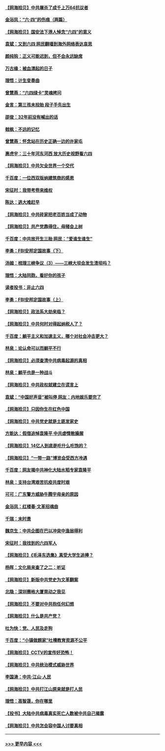 #### [【网海拾贝】中共屠杀了成千上万64抗议者](../pages/nsc993/n13002713.md?t=06072151) 
#### [金浴凤：“六·四”的伤痕（两篇）](../pages/nsc993/n13001719.md?t=06072151) 
#### [【网海拾贝】国安法下港人悼念“六四”的意义](../pages/nsc993/n13001039.md?t=06072151) 
#### [袁斌：又到六四 网民翻墙到海外网络表达哀思](../pages/nsc993/n13000995.md?t=06072151) 
#### [颜纯钩：正义可能迟到，但不会永远缺席](../pages/nsc993/n13000920.md?t=06072151) 
#### [万古缘：被血漂起的日子](../pages/nsc993/n13000914.md?t=06072151) 
#### [理悟：计生变奏曲](../pages/nsc993/n13000414.md?t=06072151) 
#### [曾慧燕：“六四绿卡”灵魂拷问](../pages/nsc993/n13000277.md?t=06072151) 
#### [金言：第三孩未投胎 段子手先出生](../pages/nsc993/n13000215.md?t=06072151) 
#### [邵俊：32年前没有喊出的话](../pages/nsc993/n13000181.md?t=06072151) 
#### [戟枫：不远的记忆](../pages/nsc993/n13000121.md?t=06072151) 
#### [曾慧燕：怀念站在历史正确一边的许家屯](../pages/nsc993/n13000073.md?t=06072151) 
#### [惠虎宇：三十年河东河西 放大历史视野看六四](../pages/nsc993/n13000018.md?t=06072151) 
#### [【网海拾贝】中共欠全世界一个交代](../pages/nsc993/n12998706.md?t=06072151) 
#### [千百度：一位西双版纳建筑商的感恩](../pages/nsc993/n12998487.md?t=06072151) 
#### [宋征时：我带考卷来维权](../pages/nsc993/n12994088.md?t=06072151) 
#### [陈达：逃大难赶早](../pages/nsc993/n12993569.md?t=06072151) 
#### [【网海拾贝】中共砖家把老百姓当成了动物](../pages/nsc993/n12993483.md?t=06072151) 
#### [【网海拾贝】共产党靠得住，母猪会上树](../pages/nsc993/n12990730.md?t=06072151) 
#### [千百度：中共放开生三胎 网民：“爱谁生谁生”](../pages/nsc993/n12990644.md?t=06072151) 
#### [李勇：FBI安邦定国故事（下）](../pages/nsc993/n12987854.md?t=06072151) 
#### [汤姆：梳理三峡争议（3）——三峡大坝会发生溃坝吗？](../pages/nsc993/n12989806.md?t=06072151) 
#### [理悟：大陆同胞，看好你的孩子](../pages/nsc993/n12989778.md?t=06072151) 
#### [读者投书：非止六四](../pages/nsc993/n12989673.md?t=06072151) 
#### [李勇：FBI安邦定国故事（上）](../pages/nsc993/n12987749.md?t=06072151) 
#### [【网海拾贝】政法系大劫来临？](../pages/nsc993/n12987596.md?t=06072151) 
#### [【网海拾贝】中共何时对得起纳税人了？](../pages/nsc993/n12985578.md?t=06072151) 
#### [千百度：躺平主义和加速主义，哪个对社会冲击更大？](../pages/nsc993/n12985512.md?t=06072151) 
#### [林泉：论认命可以而躺平不行](../pages/nsc993/n12985505.md?t=06072151) 
#### [【网海拾贝】必须查清中共病毒起源的真相](../pages/nsc993/n12984276.md?t=06072151) 
#### [林泉：躺平也是一种战斗](../pages/nsc993/n12984194.md?t=06072151) 
#### [【网海拾贝】中共政权就建立在谎言上](../pages/nsc993/n12981880.md?t=06072151) 
#### [袁斌：“中国好声音”被叫停 网友：内地娱乐要完了](../pages/nsc993/n12981826.md?t=06072151) 
#### [【网海拾贝】只因你生在红色中国](../pages/nsc993/n12979096.md?t=06072151) 
#### [【网海拾贝】中共党史就是土匪发家史](../pages/nsc993/n12976478.md?t=06072151) 
#### [方能达：假借追悼袁隆平 中共虚情散臊腥](../pages/nsc993/n12976396.md?t=06072151) 
#### [【网海拾贝】14亿人到底是吃什么吃饱的？](../pages/nsc993/n12974125.md?t=06072151) 
#### [【网海拾贝】“一带一路”博览会受西方冷遇](../pages/nsc993/n12971787.md?t=06072151) 
#### [千百度：网友揭中共神化大陆水稻专家袁隆平](../pages/nsc993/n12971733.md?t=06072151) 
#### [林泉：支持台湾艰苦抗疫共度时艰](../pages/nsc993/n12971350.md?t=06072151) 
#### [可可：广东警方威胁牛腾宇母亲的原因](../pages/nsc993/n12971100.md?t=06072151) 
#### [金浴凤：红楼春·文革招魂曲](../pages/nsc993/n12970354.md?t=06072151) 
#### [千瑞：末时景](../pages/nsc993/n12970337.md?t=06072151) 
#### [魏京生：中共企图在巴以冲突中渔翁得利](../pages/nsc993/n12970286.md?t=06072151) 
#### [宋征时：我找到的六四军人](../pages/nsc993/n12970213.md?t=06072151) 
#### [【网海拾贝】《毛泽东选集》真受大学生追捧？](../pages/nsc993/n12968779.md?t=06072151) 
#### [杨晖：文化局来查了之二：听证](../pages/nsc993/n12966528.md?t=06072151) 
#### [【网海拾贝】新版中共党史为文革翻案](../pages/nsc993/n12967526.md?t=06072151) 
#### [北隐：深圳赛格大厦晃动之我见](../pages/nsc993/n12967393.md?t=06072151) 
#### [【网海拾贝】不要对中共抱任何幻想](../pages/nsc993/n12965222.md?t=06072151) 
#### [【网海拾贝】什么是共产党？](../pages/nsc993/n12962781.md?t=06072151) 
#### [吐为快：党、人民及走狗](../pages/nsc993/n12962747.md?t=06072151) 
#### [千百度：“小镇做题家”吐槽教育资源不公平](../pages/nsc993/n12962705.md?t=06072151) 
#### [【网海拾贝】CCTV的宣传好恐怖！](../pages/nsc993/n12959984.md?t=06072151) 
#### [【网海拾贝】中共统治模式威胁世界](../pages/nsc993/n12957622.md?t=06072151) 
#### [李国涛：中共‧江山‧人民](../pages/nsc993/n12957502.md?t=06072151) 
#### [【网海拾贝】中共打江山原来就是打人民](../pages/nsc993/n12954345.md?t=06072151) 
#### [理悟：高智晟，你在哪里](../pages/nsc993/n12953115.md?t=06072151) 
#### [【投书】大陆中共病毒真实死亡人数被中共自己揭露](../pages/nsc993/n12953050.md?t=06072151) 
#### [【网海拾贝】中共怎会容中国人讨要真相](../pages/nsc993/n12952161.md?t=06072151) 

----
#### [ >>> 更早内容 <<< ](../indexes/nsc993-earlier.md)
